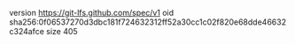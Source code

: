 version https://git-lfs.github.com/spec/v1
oid sha256:0f06537270d3dbc181f724632312ff52a30cc1c02f820e68dde46632c324afce
size 405
